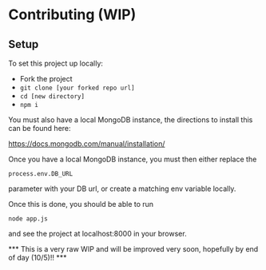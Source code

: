 # Contributing (WIP)

## Setup

To set this project up locally:
* Fork the project
* `git clone [your forked repo url]`
* `cd [new directory]`
* `npm i`

You must also have a local MongoDB instance, the directions to install this can be found here:

https://docs.mongodb.com/manual/installation/

Once you have a local MongoDB instance, you must then either replace the

`process.env.DB_URL`

parameter with your DB url, or create a matching env variable locally.

Once this is done, you should be able to run 

`node app.js`

and see the project at localhost:8000 in your browser.

*** This is a very raw WIP and will be improved very soon, hopefully by end of day (10/5)!! ***